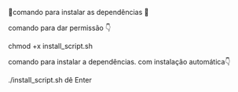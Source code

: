 💫comando para instalar as dependências 💫

comando para dar permissão 👇

 chmod +x install_script.sh

 comando para instalar a dependências.
 com instalação automática👇

./install_script.sh  dê Enter
